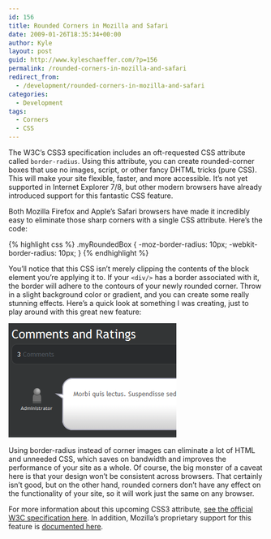 ```yaml
---
id: 156
title: Rounded Corners in Mozilla and Safari
date: 2009-01-26T18:35:34+00:00
author: Kyle
layout: post
guid: http://www.kyleschaeffer.com/?p=156
permalink: /rounded-corners-in-mozilla-and-safari
redirect_from:
  - /development/rounded-corners-in-mozilla-and-safari
categories:
  - Development
tags:
  - Corners
  - CSS
---
```

The W3C’s CSS3 specification includes an oft-requested CSS attribute called `border-radius`. Using this attribute, you can create rounded-corner boxes that use no images, script, or other fancy DHTML tricks (pure CSS). This will make your site flexible, faster, and more accessible. It’s not yet supported in Internet Explorer 7/8, but other modern browsers have already introduced support for this fantastic CSS feature.

Both Mozilla Firefox and Apple’s Safari browsers have made it incredibly easy to eliminate those sharp corners with a single CSS attribute. Here’s the code:

{% highlight css %}
.myRoundedBox {
  -moz-border-radius: 10px;
  -webkit-border-radius: 10px;
}
{% endhighlight %}

You’ll notice that this CSS isn’t merely clipping the contents of the block element you’re applying it to. If your `<div/>` has a border associated with it, the border will adhere to the contours of your newly rounded corner. Throw in a slight background color or gradient, and you can create some really stunning effects. Here’s a quick look at something I was creating, just to play around with this great new feature:

![BORDER-RADIUS In Action](/assets/img/radius-example.png)

Using border-radius instead of corner images can eliminate a lot of HTML and unneeded CSS, which saves on bandwidth and improves the performance of your site as a whole. Of course, the big monster of a caveat here is that your design won’t be consistent across browsers. That certainly isn’t good, but on the other hand, rounded corners don’t have any effect on the functionality of your site, so it will work just the same on any browser.

For more information about this upcoming CSS3 attribute, [see the official W3C specification here](http://www.w3.org/TR/css3-background/#border-radius). In addition, Mozilla’s proprietary support for this feature is [documented here](https://developer.mozilla.org/en/CSS/-moz-border-radius).
